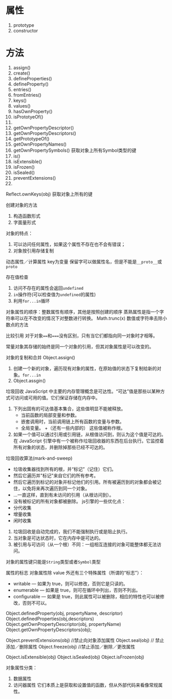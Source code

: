 # 属性
1. prototype
2. constructor
# 方法
1. assign()
2. create()
3. defineProperties()
4. defineProperty()
5. entries()
6. fromEntries()
6. keys()
7. values()
8. hasOwnProperty()
10. isPrototyeOf()
11. 
8. getOwnPropertyDescriptor()
9. getOwnPropertyDescriptors()
10. getPrototypeOf()
11. getOwnPropertyNames()
12. getOwnPropertySymbols() 获取对象上所有Symbol类型的键
13. is()
14. isExtensible()
15. isFrozen()
16. isSealed()
17. preventExtensions()
18.

Reflect.ownKeys(obj) 获取对象上所有的键

创建对象的方法
1. 构造函数形式
2. 字面量形式

对象的特点：
1. 可以访问任何属性，如果这个属性不存在也不会有错误；
2. 对象按引用存储复制

动态属性／计算属性 key为变量
保留字可以做属性名，但是不能是`__proto__`或`proto`

存在值检查
1. 访问不存在的属性会返回`undefined`
2. `in`操作符(可以检查值为`undefined`的属性)
3. 利用`for...in`循环

对象属性的顺序：整数属性有顺序，其他是按照创建的顺序
蒸熟属性是指一个字符串可以在不改变的情况下对整数进行转换。 Math.trunc(x) 数值或字符串去除小数点的方法

比较引用
对于对象`==`和`===`没有区别，只有当它们都指向同一对象时才相等。

常量对象其存储的始终是同一个对象的引用，但其对象属性是可以改变的。

对象的复制和合并 Object.assign()
1. 创建一个新的对象，遍历现有对象的属性，在原始值的状态下复制给新的对象。`for...in`
2. Object.assgin() 

垃圾回收
JavaScript 中主要的内存管理概念是可达性。“可达”值是那些以某种方式可访问或可用的值。它们保证存储在内存中。
1. 下列出固有的可达值基本集合，这些值明显不能被释放。
    + 当前函数的局部变量和参数。
    + 嵌套调用时，当前调用链上所有函数的变量与参数。
    + 全局变量。
    +（还有一些内部的）
这些值被称作根。 
2. 如果一个值可以通过引用或引用链，从根值访问到，则认为这个值是可达的。
在 JavaScript 引擎中有一个被称作垃圾回收器的东西在后台执行。它监控着所有对象的状态，并删除掉那些已经不可达的。

垃圾回收算法(mark-and-sweep)
+ 垃圾收集器找到所有的根，并“标记”（记住）它们。
+ 然后它遍历并"标记"来自它们的所有参考。
+ 然后它遍历到标记的对象并标记他们的引用。所有被遍历到的对象都会被记住，以免将来再次遍历到同一个对象。
+ …一直这样，直到有未访问的引用（从根访问到）。
+ 没有被标记的所有对象都被删除。
js引擎的一些优化点：
+ 分代收集
+ 增量收集
+ 闲时收集

1. 垃圾回收是自动完成的，我们不能强制执行或是阻止执行。
2. 当对象是可达状态时，它在内存中是可达的。
3. 被引用与可访问（从一个根）不同：一组相互连接的对象可能整体都无法访问。

对象的属性键只能是`String`类型或者`Symbol`类型

属性的标志
对象属性除 value 外还有三个特殊属性（所谓的“标志”）：
+ writable — 如果为 true，则可以修改，否则它是只读的。
+ enumerable — 如果是 true，则可在循环中列出，否则不列出。
+ configurable — 如果是 true，则此属性可以被删除，相应的特性也可以被修改，否则不可以。

Object.definedProperty(obj, propertyName, descriptor)
Object.definedProperties(obj,descriptors)
Object.getOwnPropertyDescriptor(obj, propertyName)
Object.getOwnPropertyDescriptors(obj);

Object.preventExtensions(obj) //禁止向对象添加属性
Object.seal(obj) // 禁止添加／删除属性
Object.freeze(obj) //禁止添加／删除／更改属性

Object.isExtensible(obj) 
Object.isSealed(obj)
Object.isFrozen(obj)

对象属性分类：
1. 数据属性
2. 访问器属性 它们本质上是获取和设置值的函数，但从外部代码来看像常规属性。

